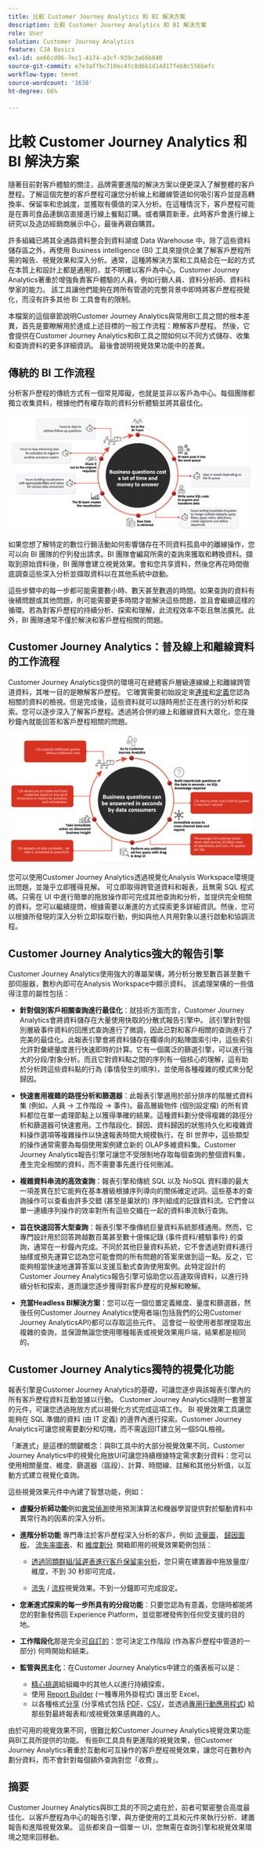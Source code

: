 ```yaml
---
title: 比較 Customer Journey Analytics 和 BI 解決方案
description: 比較 Customer Journey Analytics 和 BI 解決方案
role: User
solution: Customer Journey Analytics
feature: CJA Basics
exl-id: ae66cd06-7ec1-4174-a3cf-939c3a66b840
source-git-commit: e7e3affbc710ec4fc8d6b1d14d17feb8c556befc
workflow-type: tm+mt
source-wordcount: '1638'
ht-degree: 66%

---
```


# 比較 Customer Journey Analytics 和 BI 解決方案

隨著目前對客戶體驗的關注，品牌需要進階的解決方案以便更深入了解整體的客戶歷程。了解這個完整的客戶歷程可讓您分析線上和離線管道如何吸引客戶並提高轉換率、保留率和忠誠度，並獲取有價值的深入分析。在這種情況下，客戶歷程可能是在壽司食品連鎖店直接進行線上餐點訂購。或者購買新車，此時客戶會進行線上研究以及造訪經銷商展示中心，最後再親自購買。

許多組織已將其全通路資料整合到資料湖或 Data Warehouse 中。除了這些資料儲存區之外，再使用 Business intelligence (BI) 工具來提供企業了解客戶歷程所需的報告、視覺效果和深入分析。通常，這種將解決方案和工具結合在一起的方式在本質上和設計上都是通用的，並不明確以客戶為中心。Customer Journey Analytics著重於增強負責客戶體驗的人員，例如行銷人員、資料分析師、資料科學家的能力。 該工具讓他們能夠在跨所有管道的完整背景中即時將客戶歷程視覺化，而沒有許多其他 BI 工具會有的限制。

本檔案的這個章節說明Customer Journey Analytics與常用BI工具之間的根本差異，首先是要瞭解用於達成上述目標的一般工作流程：瞭解客戶歷程。 然後，它會提供在Customer Journey Analytics和BI工具之間如何以不同方式儲存、收集和查詢資料的更多詳細資訊。 最後會說明視覺效果功能中的差異。

## 傳統的 BI 工作流程

分析客戶歷程的傳統方式有一個常見障礙，也就是並非以客戶為中心。每個團隊都獨立收集資料，根據他們有權存取的資料分析體驗並將其最佳化。

![傳統的 BI 工作流程](./assets/biworkflow.png)

如果您想了解特定的數位行銷活動如何影響儲存在不同資料孤島中的離線操作，您可以向 BI 團隊的佇列發出請求。BI 團隊會編寫所需的查詢來獲取和轉換資料。擷取到原始資料後，BI 團隊會建立視覺效果。會和您共享資料，然後您再花時間徹底調查這些深入分析並擷取資料以在其他系統中啟動。

這些步驟中的每一步都可能需要數小時、數天甚至數週的時間。如果查詢的資料有後續問題或其他問題，則可能需要更多時間才能解決這些問題，並且會繼續這樣的循環。若為對客戶歷程的持續分析、探索和理解，此流程效率不彰且無法擴充。此外，BI 團隊通常不僅於解決和客戶歷程相關的問題。

## Customer Journey Analytics：普及線上和離線資料的工作流程

Customer Journey Analytics提供的環境可在總體客戶層級連線線上和離線跨管道資料，其唯一目的是瞭解客戶歷程。 它確實需要初始設定來[連接](/help/connections/overview.md)和[定義](/help/data-views/data-views.md)您認為相關的資料的檢視。但是完成後，這些資料就可以隨時用於正在進行的分析和探索。您可以逐步深入了解客戶歷程。透過將合併的線上和離線資料大眾化，您在幾秒鐘內就能回答和客戶歷程相關的問題。

![Customer Journey Analytics工作流程](./assets/cjaworkflow.png)

您可以使用Customer Journey Analytics透過視覺化Analysis Workspace環境提出問題，並幾乎立即獲得見解。 可立即取得跨管道資料和報表，且無需 SQL 程式碼。只需在 UI 中進行簡單的拖放操作即可完成其他查詢和分析，並提供完全相關的資料。您可以繼續提問，根據需要以漸進的方式探索更多詳細資訊。然後，您可以根據所發現的深入分析立即採取行動，例如與他人共用對象以進行啟動和協調流程。

## Customer Journey Analytics強大的報告引擎

Customer Journey Analytics使用強大的專屬架構，將分析分散至數百甚至數千部伺服器，數秒內即可在Analysis Workspace中顯示資料。 該處理架構的一些值得注意的屬性包括：

* **針對個別客戶相關查詢進行最佳化**：就技術方面而言，Customer Journey Analytics會將資料儲存在大量使用快取的分散式報告引擎中。 該引擎針對個別層級事件資料的回應式查詢進行了微調，因此已對和客戶相關的查詢進行了完美的最佳化。此報表引擎會將資料儲存在欄導向的點陣圖索引中，這些索引允許對彙總量度進行快速即時的計算。它有一個廣泛的篩選引擎，可以進行強大的分段/對象分析。而且它對資料點之間的序列有一個核心的理解，這有助於分析跨這些資料點的行為 (事情發生的順序)，並使用各種複雜的模式來分配歸因。

* **快速套用複雜的路徑分析和篩選器**：此報表引擎適用於部分排序的階層式資料集 (例如，人員 -> 工作階段 -> 事件)。最高層級物件 (個別設定檔) 的所有資料都位在單一處理節點上以獲得準確的結果。這種資料劃分使得複雜的路徑分析和篩選器可快速套用。工作階段化、歸因、資料歸因的狀態持久化和複雜資料操作選項等複雜操作以快速報表時間大規模執行。在 BI 世界中，這些類型的操作通常需要為每個使用案例建立新的 OLAP多維資料集。Customer Journey Analytics報告引擎可讓您不受限制地存取每個查詢的整個資料集，產生完全相關的資料，而不需要事先進行任何刪減。

* **複雜資料串流的高效查詢**：報表引擎和傳統 SQL 以及 NoSQL 資料庫的最大一項差異在於它能夠在基本層級根據序列導向的關係確定述詞。這些基本的查詢操作可以查看由許多交錯 (甚至是巢狀的) 序列組成的記錄資料流。它們會以單一連續序列操作的效率對所有這些交織在一起的資料串流執行查詢。

* **旨在快速回答大型查詢**：報表引擎不像傳統巨量資料系統那樣通用。然而，它專門設計用於回答跨越數百萬甚至數十億條記錄 (事件資料/體驗事件) 的查詢，通常在一秒鐘內完成。不同於其他巨量資料系統，它不會透過對資料進行抽樣或預先運算它認為您可能會問的所有問題的答案來做到這一點。反之，它能夠相當快速地運算答案以支援互動式查詢使用案例。此特定設計的Customer Journey Analytics報告引擎可協助您以高速取得資料，以進行持續分析和探索，進而讓您逐步獲得對客戶歷程的見解和瞭解。

* **充當Headless BI解決方案**：您可以在一個位置定義維度、量度和篩選器，然後任何Customer Journey Analytics使用者端(包括我們的公用Customer Journey AnalyticsAPI)都可以存取這些元件。 這會從一般使用者那裡提取出複雜的查詢，並保證無論您使用哪種報表或視覺效果用戶端，結果都是相同的。

## Customer Journey Analytics獨特的視覺化功能

報表引擎是Customer Journey Analytics的基礎，可讓您逐步與該報表引擎內的所有客戶歷程資料互動並據以行動。 Customer Journey Analytics隨附一套豐富的元件，可讓您透過拖放方式以視覺化方式完成這項工作。 BI 視覺效果工具讓您能夠在 SQL 準備的資料 (由 IT 定義) 的邊界內進行探索。Customer Journey Analytics可讓您視需要劃分和切塊，而不需返回IT建立另一個SQL檢視。

「漸進式」是這裡的關鍵概念：與BI工具中的大部分視覺效果不同，Customer Journey Analytics中的視覺化拖放UI可讓您持續根據特定需求劃分資料：您可以使用相關量度、維度、篩選器（區段）、計算、時間線、註解和其他分析值，以互動方式建立視覺化查詢。

這些視覺效果元件中內建了智慧功能，例如：

* **虛擬分析師功能**&#x200B;例如[異常偵測](/help/analysis-workspace/virtual-analyst/c-anomaly-detection/anomaly-detection.md)使用預測演算法和機器學習提供對於驅動資料中異常行為的因素的深入分析。

* **進階分析功能** 專門專注於客戶歷程深入分析的客戶，例如 [流量圖](/help/analysis-workspace/visualizations/c-flow/flow.md)， [歸因面板](/help/analysis-workspace/c-panels/attribution.md)， [流失率圖表](/help/analysis-workspace/visualizations/fallout/fallout-flow.md)、和 [維度劃分](/help/components/dimensions/t-breakdown-fa.md). 開箱即用的視覺效果範例包括：

   * [透過同類群組/延遲表進行客戶保留率分析](/help/analysis-workspace/visualizations/cohort-table/cohort-use-cases.md)，您只需在建置器中拖放量度/維度，不到 30 秒即可完成，

   * [流失](/help/analysis-workspace/visualizations/fallout/configuring-fallout.md) / [流程](/help/analysis-workspace/visualizations/c-flow/create-flow.md)視覺效果。不到一分鐘即可完成設定。

* **您漸進式探索的每一步所具有的分段功能**：只要您認為有意義，您隨時都能將您的對象發佈回 Experience Platform，並從那裡發佈到任何受支援的目的地。

* **工作階段化**&#x200B;那是完全[可自訂的](/help/data-views/component-settings/persistence.md)：您可決定工作階段 (作為客戶歷程中管道的一部分) 何時開始和結束。

* **監管與民主化**：在Customer Journey Analytics中建立的儀表板可以是：

   * [精心挑選](/help/analysis-workspace/curate-share/curate.md)給組織中的其他人以進行持續探索，
   * 使用 [Report Builder](/help/report-builder/report-buider-overview.md) (一種專用外掛程式) 匯出至 Excel，
   * 以各種格式[分享](/help/analysis-workspace/curate-share/share-projects.md) (分享格式包括 [PDF](/help/analysis-workspace/curate-share/download-send.md)、[CSV](/help/analysis-workspace/curate-share/download-send.md)，並透過[專用行動應用程式](/help/mobile-app/home.md)) 給那些對最終報表和/或視覺效果感興趣的人。

由於可用的視覺效果不同，很難比較Customer Journey Analytics視覺效果功能與BI工具所提供的功能。 有些BI工具具有更進階的視覺效果，但Customer Journey Analytics著重於互動和可互操作的客戶歷程視覺效果，讓您可在數秒內劃分資料，而不會針對每個額外查詢對您「收費」。


## 摘要

Customer Journey Analytics與BI工具的不同之處在於，前者可緊密整合高度最佳化、以客戶歷程為中心的報告引擎，與方便使用的工具和元件來執行分析、建置報告和進階視覺效果。 這些都來自一個單一 UI，您無需在查詢引擎和視覺效果環境之間來回移動。
